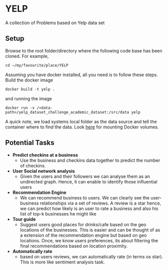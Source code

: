# YELP
A collection of Problems based on Yelp data set

## Setup

Browse to the root folder/directory where the following code base has been cloned. For example,

```
cd ~/my/favourite/place/YELP
```

Assuming you have docker installed, all you need is to follow these steps.
Build the docker image

```
docker build -t yelp .
```

and running the image

```
docker run -v /<data-path>/yelp_dataset_challenge_academic_dataset:/src/data yelp
```
A quick note, we load systems local folder as the data source and tell the container where
to find the data. Look [here](https://docs.docker.com/engine/tutorials/dockervolumes/) for mounting Docker volumes.

## Potential Tasks

* **Predict checkins at a business**
    + Use the business and checkins data together to predict the number of checkins.
* **User Social network analysis**
    + Given the users and their followers we can analyse them as an undirected graph. Hence,
    it can enable to identify those influential users
* **Recommendation Engine**
    + We can recommend business to users. We can clearly see the user-business relationships via a
    set of reviews. A review is a star hence, we can predict how likely is an user to rate a business and also
    his list of top-k businesses he might like
* **Tour guide**
    + Suggest users good places for drinks/cafe based on the geo locations of the businesses. This is easier and  can be thought of as
    a extension of the recommendation engine but based on geo locations. Once, we know users preferences, its about filtering the
    final recommendations based on location proximity.
* **Automatically rate**
    + based on users reviews, we can automatically rate (in terms os star). This is more like sentiment analysis
    task.


